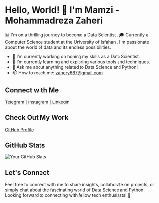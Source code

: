 # Hello, World! 👋 I'm Mamzi - Mohammadreza Zaheri

📊 I'm on a thrilling journey to become a Data Scientist .
🎓 Currently a Computer Science student at the University of Isfahan .
    I'm passionate about the world of data and its endless possibilities.

- 🔭 I’m currently working on honing my skills as a Data Scientist.
- 🌱 I’m currently learning and exploring various tools and techniques.
- 💬 Ask me about anything related to Data Science and Python!
- 📫 How to reach me: zahery667@gmail.com

## Connect with Me

[Telegram](https://t.me/mmdrezanistam) | [Instagram](https://www.instagram.com/mmdreza_zaheri) | [Linkedin](https://www.linkedin.com/in/mohamadreza-zaheri-861400224/)

## Check Out My Work

[GitHub Profile](https://github.com/mmdreza-zaheri)

## GitHub Stats

![Your GitHub Stats](https://github-readme-stats.vercel.app/api?username=mmdreza-zaheri&show_icons=true&theme=dark)

## Let's Connect

Feel free to connect with me to share insights, collaborate on projects, or simply chat about the fascinating world of Data Science and Python. Looking forward to connecting with fellow tech enthusiasts! 🚀


<!---
Mmdreza-zaheri/Mmdreza-zaheri is a ✨ special ✨ repository because its `README.md` (this file) appears on your GitHub profile.
You can click the Preview link to take a look at your changes.
--->
